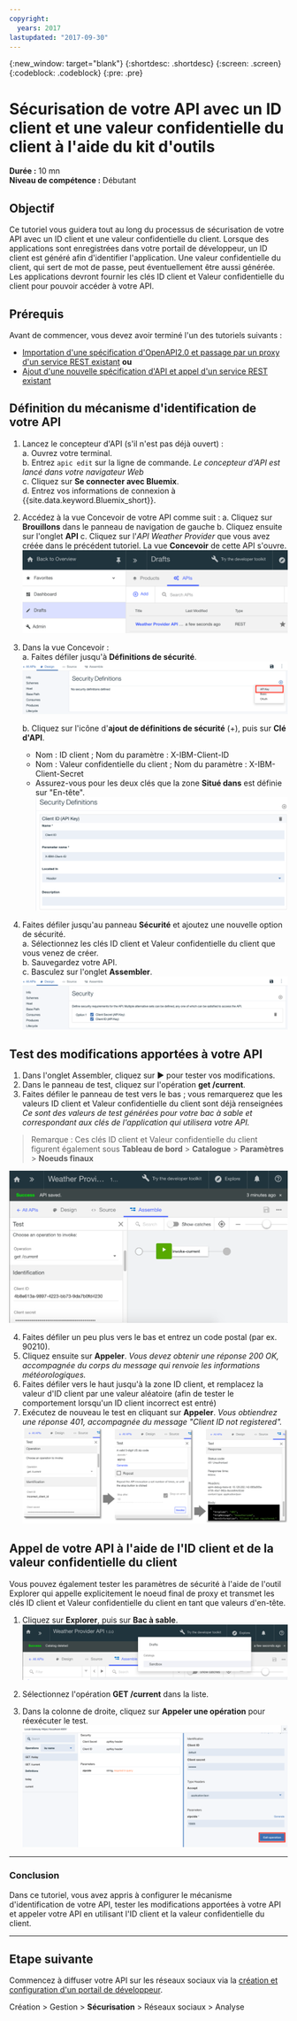 ```yaml
---
copyright:
  years: 2017
lastupdated: "2017-09-30"
---
```


{:new_window: target="blank"}
{:shortdesc: .shortdesc}
{:screen: .screen}
{:codeblock: .codeblock}
{:pre: .pre}

# Sécurisation de votre API avec un ID client et une valeur confidentielle du client à l'aide du kit d'outils


**Durée :** 10 mn  
**Niveau de compétence :** Débutant


## Objectif

Ce tutoriel vous guidera tout au long du processus de sécurisation de votre API avec un ID client et une valeur confidentielle du client. Lorsque des applications sont enregistrées dans votre portail de développeur, un ID client est généré afin d'identifier l'application. Une valeur confidentielle du client, qui sert de mot de passe, peut éventuellement être aussi générée. Les applications devront fournir les clés ID client et Valeur confidentielle du client pour pouvoir accéder à votre API.


## Prérequis
Avant de commencer, vous devez avoir terminé l'un des tutoriels suivants :
- [Importation d'une spécification d'OpenAPI2.0 et passage par un proxy d'un service REST existant](tut_rest_landing.html)
**ou**  
- [Ajout d'une nouvelle spécification d'API et appel d'un service REST existant](tut_rest_landing.html)


## Définition du mécanisme d'identification de votre API

1. Lancez le concepteur d'API (s'il n'est pas déjà ouvert) :  
   a. Ouvrez votre terminal.  
   b. Entrez `apic edit` sur la ligne de commande. _Le concepteur d'API est lancé dans votre navigateur Web_    
   c. Cliquez sur **Se connecter avec Bluemix**.  
   d. Entrez vos informations de connexion à {{site.data.keyword.Bluemix_short}}.  

2. Accédez à la vue Concevoir de votre API comme suit :
    a. Cliquez sur **Brouillons** dans le panneau de navigation de gauche 
    b. Cliquez ensuite sur l'onglet **API**
    c. Cliquez sur l'_API Weather Provider_ que vous avez créée dans le précédent tutoriel. La vue **Concevoir** de cette API s'ouvre.  
    ![](images/1_goto_drafts_api.png)  

3. Dans la vue Concevoir :  
   a. Faites défiler jusqu'à **Définitions de sécurité**.  
    ![](images/1b.png) 

   b. Cliquez sur l'icône d'**ajout de définitions de sécurité** (+), puis sur **Clé d'API**.  
      - Nom : ID client ; Nom du paramètre : X-IBM-Client-ID  
      - Nom : Valeur confidentielle du client ;  Nom du paramètre : X-IBM-Client-Secret  
      - Assurez-vous pour les deux clés que la zone **Situé dans** est définie sur "En-tête".  
      ![](images/2a.png)    

4. Faites défiler jusqu'au panneau **Sécurité** et ajoutez une nouvelle option de sécurité.  
   a. Sélectionnez les clés ID client et Valeur confidentielle du client que vous venez de créer.  
   b. Sauvegardez votre API.  
   c. Basculez sur l'onglet **Assembler**.   
    ![](images/3a.png) 

## Test des modifications apportées à votre API

1. Dans l'onglet Assembler, cliquez sur ► pour tester vos modifications.
2. Dans le panneau de test, cliquez sur l'opération **get /current**.
3. Faites défiler le panneau de test vers le bas ; vous remarquerez que les valeurs ID client et Valeur confidentielle du client sont déjà renseignées _Ce sont des valeurs de test générées pour votre bac à sable et correspondant aux clés de l'application qui utilisera votre API._  
> Remarque : Ces clés ID client et Valeur confidentielle du client figurent également sous **Tableau de bord** > **Catalogue** > **Paramètres** > **Noeuds finaux**  

 ![](images/test_api_keys_1.png)

4. Faites défiler un peu plus vers le bas et entrez un code postal (par ex. 90210). 
5. Cliquez ensuite sur **Appeler**. _Vous devez obtenir une réponse 200 OK, accompagnée du corps du message qui renvoie les informations météorologiques._  
6. Faites défiler vers le haut jusqu'à la zone ID client, et remplacez la valeur d'ID client par une valeur aléatoire (afin de tester le comportement lorsqu'un ID client incorrect est entré)  
7. Exécutez de nouveau le test en cliquant sur **Appeler**. _Vous obtiendrez une réponse 401, accompagnée du message "Client ID not registered"._  
  ![](images/test_api_keys_3.png)  
  

## Appel de votre API à l'aide de l'ID client et de la valeur confidentielle du client

Vous pouvez également tester les paramètres de sécurité à l'aide de l'outil Explorer qui appelle explicitement le noeud final de proxy et transmet les clés ID client et Valeur confidentielle du client en tant que valeurs d'en-tête.


1. Cliquez sur **Explorer**, puis sur **Bac à sable**.  
    ![](images/explore_1.png)

2. Sélectionnez l'opération **GET /current** dans la liste.  

3. Dans la colonne de droite, cliquez sur **Appeler une opération** pour réexécuter le test.  
    ![](images/4.png)  
    
---

### Conclusion
Dans ce tutoriel, vous avez appris à configurer le mécanisme d'identification de votre API, tester les modifications apportées à votre API et appeler votre API en utilisant l'ID client et la valeur confidentielle du client. 

---

## Etape suivante 

Commencez à diffuser votre API sur les réseaux sociaux via la [création et configuration d'un portail de développeur](tut_config_dev_portal.html).

Création > Gestion > **Sécurisation** > Réseaux sociaux > Analyse
